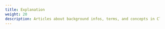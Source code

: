 ```yaml
---
title: Explanation
weight: 20
description: Articles about background infos, terms, and concepts in ClusterCockpit
---
```

